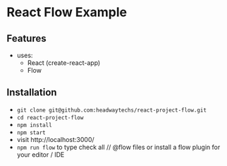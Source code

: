 # React Flow Example

## Features

* uses:
  * React (create-react-app)
  * Flow

## Installation

* `git clone git@github.com:headwaytechs/react-project-flow.git`
* `cd react-project-flow`
* `npm install`
* `npm start`
* visit http://localhost:3000/
* `npm run flow` to type check all // @flow files or install a flow plugin for your editor / IDE
